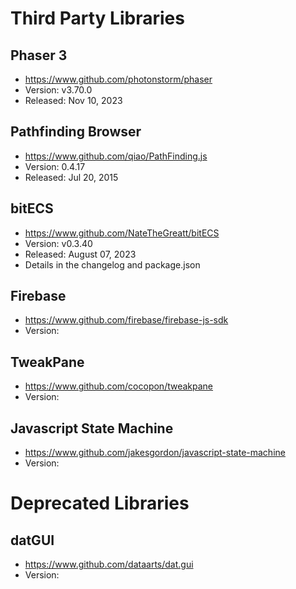 # Third Party Libraries

## Phaser 3
- https://www.github.com/photonstorm/phaser
- Version: v3.70.0
- Released: Nov 10, 2023

## Pathfinding Browser
- https://www.github.com/qiao/PathFinding.js
- Version: 0.4.17
- Released: Jul 20, 2015

## bitECS
- https://www.github.com/NateTheGreatt/bitECS
- Version: v0.3.40
- Released: August 07, 2023
- Details in the changelog and package.json

## Firebase
- https://www.github.com/firebase/firebase-js-sdk
- Version: 

## TweakPane
- https://www.github.com/cocopon/tweakpane
- Version: 

## Javascript State Machine
- https://www.github.com/jakesgordon/javascript-state-machine
- Version: 


# Deprecated Libraries

## datGUI
- https://www.github.com/dataarts/dat.gui
- Version: 

